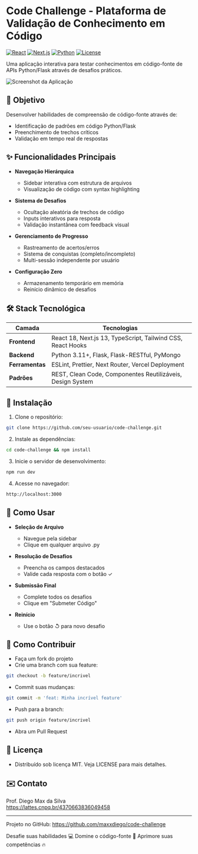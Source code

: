 # Code Challenge - Plataforma de Validação de Conhecimento em Código

[![React](https://img.shields.io/badge/React-18.2.0-blue)](https://react.dev/)
[![Next.js](https://img.shields.io/badge/Next.js-13.4.8-black)](https://nextjs.org/)
[![Python](https://img.shields.io/badge/Python-3.11+-yellow)](https://www.python.org/)
[![License](https://img.shields.io/badge/License-MIT-green)](https://opensource.org/licenses/MIT)

Uma aplicação interativa para testar conhecimentos em código-fonte de APIs Python/Flask através de desafios práticos.

![Screenshot da Aplicação](/public/screenshot.png) <!-- Adicione uma imagem real posteriormente -->

## 🎯 Objetivo

Desenvolver habilidades de compreensão de código-fonte através de:
- Identificação de padrões em código Python/Flask
- Preenchimento de trechos críticos
- Validação em tempo real de respostas

## ✨ Funcionalidades Principais

- **Navegação Hierárquica**
  - Sidebar interativa com estrutura de arquivos
  - Visualização de código com syntax highlighting

- **Sistema de Desafios**
  - Ocultação aleatória de trechos de código
  - Inputs interativos para resposta
  - Validação instantânea com feedback visual

- **Gerenciamento de Progresso**
  - Rastreamento de acertos/erros
  - Sistema de conquistas (completo/incompleto)
  - Multi-sessão independente por usuário

- **Configuração Zero**
  - Armazenamento temporário em memória
  - Reinício dinâmico de desafios

## 🛠 Stack Tecnológica

| Camada          | Tecnologias                                                                 |
|-----------------|-----------------------------------------------------------------------------|
| **Frontend**    | React 18, Next.js 13, TypeScript, Tailwind CSS, React Hooks                 |
| **Backend**     | Python 3.11+, Flask, Flask-RESTful, PyMongo                                 |
| **Ferramentas** | ESLint, Prettier, Next Router, Vercel Deployment                           |
| **Padrões**     | REST, Clean Code, Componentes Reutilizáveis, Design System                  |

## 🚀 Instalação

1. Clone o repositório:
```bash
git clone https://github.com/seu-usuario/code-challenge.git
```

2. Instale as dependências:

```bash
cd code-challenge && npm install
```

3. Inicie o servidor de desenvolvimento:

```bash
npm run dev
```

4. Acesse no navegador:
```bash
http://localhost:3000
```

## 📌 Como Usar

- **Seleção de Arquivo**
  - Navegue pela sidebar
  - Clique em qualquer arquivo .py

- **Resolução de Desafios**
  - Preencha os campos destacados
  - Valide cada resposta com o botão ✓

- **Submissão Final**
  - Complete todos os desafios
  - Clique em "Submeter Código"

- **Reinício**
  - Use o botão ↺ para novo desafio

## 🤝 Como Contribuir
- Faça um fork do projeto
- Crie uma branch com sua feature:

```bash
git checkout -b feature/incrivel
```

- Commit suas mudanças:

```bash
git commit -m 'feat: Minha incrível feature'
```

- Push para a branch:

```bash
git push origin feature/incrivel
```

- Abra um Pull Request

## 📄 Licença
- Distribuído sob licença MIT. Veja LICENSE para mais detalhes.

## ✉️ Contato

Prof. Diego Max da Silva<br>
https://lattes.cnpq.br/4370663836049458

<hr>

Projeto no GitHub: https://github.com/maxxdiego/code-challenge

Desafie suas habilidades 💻 Domine o código-fonte 🚀 Aprimore suas competências 🔥
